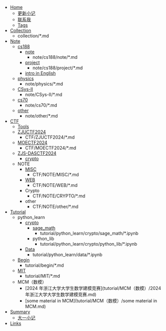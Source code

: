 
- [Home](index.md)
    - [更新小记](changelog.md)
    - [联系我](connect_me.md)
    - [Tags](tags.md)
- [Collection](collection/README.md)
	- collection/*.md
- [Note](note/README.md)
    - [cs188](note/cs188/README.md)
        - [note](note/cs188/note/README.md)
	        - note/cs188/note/*.md
        - [project](note/cs188/project/README.md)
	        - note/cs188/project/*.md
	    - [intro in English](note/cs188/README_en.md)
    - [physics](note/physics/README.md)
	    - note/physics/*.md
	- [CSys-II](note/CSys-II/README.md)
		- note/CSys-II/*.md
    - [cs70](note/cs70/README.md)
	    - note/cs70/*.md
    - [other](note/other/README.md)
        - note/other/*.md
- [CTF](CTF/README.md)
    - [Tools](CTF/Tools.md)
    - [ZJUCTF2024](CTF/ZJUCTF2024/README.md)
	    - CTF/ZJUCTF2024/*.md
    - [MOECTF2024](CTF/MOECTF2024/README.md)
	    - CTF/MOECTF2024/*.md
    - [ZJS-DASCTF2024](CTF/ZJS-DASCTF2024/README.md)
        - [crypto](CTF/ZJS-DASCTF2024/crypto.md)
    - NOTE
        - [MISC](CTF/NOTE/MISC/README.md)
	        - CTF/NOTE/MISC/*.md
	    - [WEB](CTF/NOTE/WEB/README.md)
		    - CTF/NOTE/WEB/*.md
        - Crypto
            - CTF/NOTE/CRYPTO/*.md
        - other
            - CTF/NOTE/other/*.md
- [Tutorial](tutorial/README.md)
    - python_learn
        - [crypto](tutorial/python_learn/crypto/README.md)
            - [sage_math](tutorial/python_learn/crypto/sage_math/README.md)
	            - tutorial/python_learn/crypto/sage_math/*.ipynb
            - python_lib
	            - tutorial/python_learn/crypto/python_lib/*.ipynb
        - [Data](tutorial/python_learn/data/README.md)
	        - tutorial/python_learn/data/*.ipynb
    - [Begin](tutorial/begin/README.md)
        - tutorial/begin/*.md
    - [MIT](tutorial/MIT/README.md)
	    - tutorial/MIT/*.md
    - MCM（数模）
        - [2024 年浙江大学大学生数学建模竞赛](tutorial/MCM（数模）/2024 年浙江大学大学生数学建模竞赛.md)
        - [some material in MCM](tutorial/MCM（数模）/some material in MCM.md)
- [Summary](summary/README.md)
    - [大一小记](summary/大一小记.md)
- [Links](https://darstib.github.io/myworld/)
